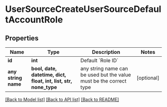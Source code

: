 # UserSourceCreateUserSourceDefaultAccountRole


## Properties
Name | Type | Description | Notes
------------ | ------------- | ------------- | -------------
**id** | **int** | Default &#x60;Role ID&#x60; | 
**any string name** | **bool, date, datetime, dict, float, int, list, str, none_type** | any string name can be used but the value must be the correct type | [optional]

[[Back to Model list]](../README.md#documentation-for-models) [[Back to API list]](../README.md#documentation-for-api-endpoints) [[Back to README]](../README.md)


